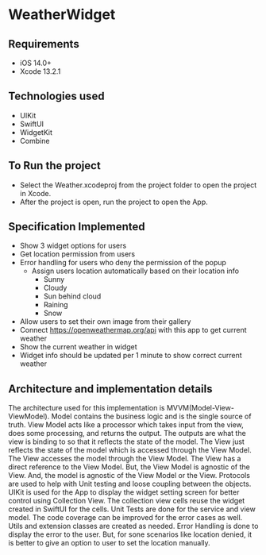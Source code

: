 # WeatherWidget

## Requirements

- iOS 14.0+
- Xcode 13.2.1

## Technologies used

- UIKit
- SwiftUI
- WidgetKit
- Combine

## To Run the project

- Select the Weather.xcodeproj from the project folder to open the project in Xcode. 
- After the project is open, run the project to open the App.

## Specification Implemented

- Show 3 widget options for users
- Get location permission from users
- Error handling for users who deny the permission of the popup
    - Assign users location automatically based on their location info
        - Sunny
        - Cloudy
        - Sun behind cloud
        - Raining
        - Snow
- Allow users to set their own image from their gallery
- Connect https://openweathermap.org/api with this app to get current weather
- Show the current weather in widget
- Widget info should be updated per 1 minute to show correct current weather

## Architecture and implementation details

The architecture used for this implementation is MVVM(Model-View-ViewModel).
Model contains the business logic and is the single source of truth.
View Model acts like a processor which takes input from the view, does some processing, and returns the output. 
The outputs are what the view is binding to so that it reflects the state of the model.
The View just reflects the state of the model which is accessed through the View Model.
The View accesses the model through the View Model. 
The View has a direct reference to the View Model. But, the View Model is agnostic of the View. 
And, the model is agnostic of the View Model or the View.
Protocols are used to help with Unit testing and loose coupling between the objects.
UIKit is used for the App to display the widget setting screen for better control using Collection View.
The collection view cells reuse the widget created in SwiftUI for the cells.
Unit Tests are done for the service and view model. The code coverage can be improved for the error cases as well. 
Utils and extension classes are created as needed.
Error Handling is done to display the error to the user. But, for sone scenarios like location denied, it is better to give an option to user to set the location manually.
